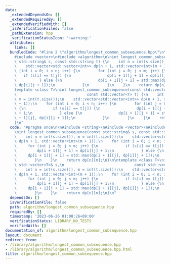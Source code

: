 ```yaml
---
data:
  _extendedDependsOn: []
  _extendedRequiredBy: []
  _extendedVerifiedWith: []
  _isVerificationFailed: false
  _pathExtension: hpp
  _verificationStatusIcon: ':warning:'
  attributes:
    links: []
  bundledCode: "#line 2 \"algorithm/longest_common_subsequence.hpp\"\n\n#include <string>\n\
    #include <vector>\n#include <algorithm>\n\nint longest_common_subsequence(const\
    \ std::string& s, const std::string t) {\n    int n = int(s.size()), m = int(t.size());\n\
    \    std::vector<std::vector<int>> dp(n + 1, std::vector<int>(m + 1));\n    for\
    \ (int i = 0; i < n; i++) {\n        for (int j = 0; j < m; j++) {\n         \
    \   if (s[i] == t[j]) {\n                dp[i + 1][j + 1] = dp[i][j] + 1;\n  \
    \          } else {\n                dp[i + 1][j + 1] = std::max(dp[i + 1][j],\
    \ dp[i][j + 1]);\n            }\n        }\n    }\n    return dp[n][m];\n}\n\n\
    template <class T>\nint longest_common_subsequence(const std::vector<T>& s,\n\
    \                               const std::vector<T> t) {\n    int n = int(s.size()),\
    \ m = int(t.size());\n    std::vector<std::vector<int>> dp(n + 1, std::vector<int>(m\
    \ + 1));\n    for (int i = 0; i < n; i++) {\n        for (int j = 0; j < m; j++)\
    \ {\n            if (s[i] == t[j]) {\n                dp[i + 1][j + 1] = dp[i][j]\
    \ + 1;\n            } else {\n                dp[i + 1][j + 1] = std::max(dp[i\
    \ + 1][j], dp[i][j + 1]);\n            }\n        }\n    }\n    return dp[n][m];\n\
    }\n"
  code: "#pragma once\n\n#include <string>\n#include <vector>\n#include <algorithm>\n\
    \nint longest_common_subsequence(const std::string& s, const std::string t) {\n\
    \    int n = int(s.size()), m = int(t.size());\n    std::vector<std::vector<int>>\
    \ dp(n + 1, std::vector<int>(m + 1));\n    for (int i = 0; i < n; i++) {\n   \
    \     for (int j = 0; j < m; j++) {\n            if (s[i] == t[j]) {\n       \
    \         dp[i + 1][j + 1] = dp[i][j] + 1;\n            } else {\n           \
    \     dp[i + 1][j + 1] = std::max(dp[i + 1][j], dp[i][j + 1]);\n            }\n\
    \        }\n    }\n    return dp[n][m];\n}\n\ntemplate <class T>\nint longest_common_subsequence(const\
    \ std::vector<T>& s,\n                               const std::vector<T> t) {\n\
    \    int n = int(s.size()), m = int(t.size());\n    std::vector<std::vector<int>>\
    \ dp(n + 1, std::vector<int>(m + 1));\n    for (int i = 0; i < n; i++) {\n   \
    \     for (int j = 0; j < m; j++) {\n            if (s[i] == t[j]) {\n       \
    \         dp[i + 1][j + 1] = dp[i][j] + 1;\n            } else {\n           \
    \     dp[i + 1][j + 1] = std::max(dp[i + 1][j], dp[i][j + 1]);\n            }\n\
    \        }\n    }\n    return dp[n][m];\n}\n"
  dependsOn: []
  isVerificationFile: false
  path: algorithm/longest_common_subsequence.hpp
  requiredBy: []
  timestamp: '2023-06-26 01:08:26+09:00'
  verificationStatus: LIBRARY_NO_TESTS
  verifiedWith: []
documentation_of: algorithm/longest_common_subsequence.hpp
layout: document
redirect_from:
- /library/algorithm/longest_common_subsequence.hpp
- /library/algorithm/longest_common_subsequence.hpp.html
title: algorithm/longest_common_subsequence.hpp
---
```

